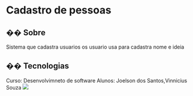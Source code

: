 <h1>Cadastro de pessoas</h1>

<h2>�� Sobre</h2>
<p>Sistema que cadastra usuarios
os usuario usa para cadastra nome e ideia</p>
<p> </p>

## �� Tecnologias
<div>
Curso: Desenvolvimneto de software
Alunos: Joelson dos Santos,Vinnicius Souza
<img src="https://github.com/user-attachments/assets/92f0c7cc-3b4b-41af-ab90-d390ce32c23b"/>
